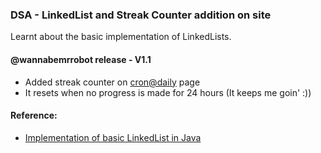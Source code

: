 ### DSA - LinkedList and Streak Counter addition on site

Learnt about the basic implementation of LinkedLists.

#### @wannabemrrobot release - V1.1
- Added streak counter on [cron@daily](https://wannabemrrobot.web.app/crondaily) page
- It resets when no progress is made for 24 hours (It keeps me goin' :))

#### Reference:
- [Implementation of basic LinkedList in Java](https://github.com/wannabemrrobot/becoming-leet/tree/main/courseworks/practical-data-structures-algorithms-in-java/eclipse-workspace/becoming-leet/src/ds/linkedlist)